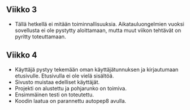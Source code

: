 ## Viikko 3
- Tällä hetkellä ei mitään toiminnallisuuksia. Aikatauluongelmien vuoksi sovellusta ei ole pystytty aloittamaan, mutta muut viikon tehtävät on pyritty toteuttamaan.

## Viikko 4
- Käyttäjä pystyy tekemään oman käyttäjätunnuksen ja kirjautumaan etusivulle. Etusivulla ei ole vielä sisältöä.
- Sivusto muistaa edelliset käyttäjät.
- Projekti on alustettu ja pohjarunko on toimiva.
- Ensimmäinen testi on toteutettu.
- Koodin laatua on parannettu autopep8 avulla.
